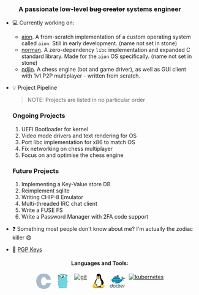 <h3 align="center">A passionate low-level <strike>bug creator</strike> systems engineer</h3>

- 💻 Currently working on:
  - [aion](https://github.com/h5law/aion). A from-scratch implementation of a custom operating system called `aion`. Still in early development. (name not set in stone)
  - [norman](https://github.com/h5law/norman). A zero-dependency `libc` implementation and expanded C standard library. Made for the `aion` OS specifically. (name not set in stone)
  - [ndjin](https://github.com/h5law/ndjin). A chess engine (bot and game driver), as well as GUI client with 1v1 P2P multiplayer - written from scratch.

- 💡 Project Pipeline
  > NOTE: Projects are listed in no particular order

  ### Ongoing Projects

  1. UEFI Bootloader for kernel
  1. Video mode drivers and text rendering for OS
  1. Port libc implementation for x86 to match OS
  1. Fix networking on chess multiplayer
  1. Focus on and optimise the chess engine

  ### Future Projects

  1. Implementing a Key-Value store DB
  1. Reimplement sqlite
  1. Writing CHIP-8 Emulator
  1. Multi-threaded IRC chat client
  1. Write a FUSE FS
  1. Write a Password Manager with 2FA code support

- ❓ Something most people don't know about me? I'm actually the zodiac killer 😄

- 🔐 [PGP Keys](https://h5law.com/key.txt)

<div align="center" style="margin-left: auto; margin-right: auto; width: 100%; text-align: center;">
  <h4 align="center">Languages and Tools:</h4>
  <p style="display: flex; justify-content: center; gap: 10px;">
    <a href="https://www.cprogramming.com/" target="_blank" rel="noreferrer"> 
      <img src="https://raw.githubusercontent.com/devicons/devicon/master/icons/c/c-original.svg" alt="c" width="40" height="40"/> 
    </a>
    <a href="https://golang.org" target="_blank" rel="noreferrer"> 
      <img src="https://raw.githubusercontent.com/devicons/devicon/master/icons/go/go-original.svg" alt="go" width="40" height="40"/> 
    </a>
    <a href="https://git-scm.com/" target="_blank" rel="noreferrer"> 
      <img src="https://www.vectorlogo.zone/logos/git-scm/git-scm-icon.svg" alt="git" width="40" height="40"/> 
    </a>
    <a href="https://www.linux.org/" target="_blank" rel="noreferrer"> 
      <img src="https://raw.githubusercontent.com/devicons/devicon/master/icons/linux/linux-original.svg" alt="linux" width="40" height="40"/> 
    </a>
    <a href="https://www.docker.com/" target="_blank" rel="noreferrer"> 
      <img src="https://raw.githubusercontent.com/devicons/devicon/master/icons/docker/docker-original-wordmark.svg" alt="docker" width="40" height="40"/> 
    </a>
    <a href="https://kubernetes.io" target="_blank" rel="noreferrer"> 
      <img src="https://www.vectorlogo.zone/logos/kubernetes/kubernetes-icon.svg" alt="kubernetes" width="40" height="40"/> 
    </a>
  </p>
</div>
